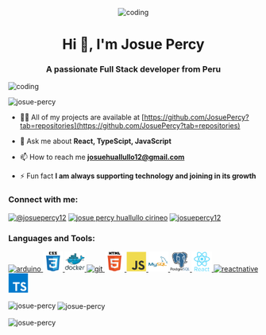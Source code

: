 <p align="center">
  <img alt="coding" width="850" height="400" src="https://i.pinimg.com/originals/c9/9e/35/c99e353f761d318322c853c03ebcf21b.gif"/>
</p>
<h1 align="center">Hi 👋, I'm Josue Percy</h1>
<h3 align="center">A passionate Full Stack developer from Peru</h3>


<img alt="coding" width="400" src="https://blog.amp.dev/wp-content/uploads/2020/04/image1.jpg"/>

<p align="left"> <img src="https://komarev.com/ghpvc/?username=josue-percy&label=Profile%20views&color=0e75b6&style=flat" alt="josue-percy" /> </p>

- 👨‍💻 All of my projects are available at [https://github.com/JosuePercy?tab=repositories](https://github.com/JosuePercy?tab=repositories)

- 💬 Ask me about **React, TypeScipt, JavaScript**

- 📫 How to reach me **josuehuallullo12@gmail.com**

- ⚡ Fun fact **I am always supporting technology and joining in its growth**

<h3 align="left">Connect with me:</h3>
<p align="left">
<a href="https://twitter.com/@josuepercy12" target="blank"><img align="center" src="https://raw.githubusercontent.com/rahuldkjain/github-profile-readme-generator/master/src/images/icons/Social/twitter.svg" alt="@josuepercy12" height="30" width="40" /></a>
<a href="https://linkedin.com/in/josue percy huallullo cirineo" target="blank"><img align="center" src="https://raw.githubusercontent.com/rahuldkjain/github-profile-readme-generator/master/src/images/icons/Social/linked-in-alt.svg" alt="josue percy huallullo cirineo" height="30" width="40" /></a>
<a href="https://instagram.com/josuepercy12" target="blank"><img align="center" src="https://raw.githubusercontent.com/rahuldkjain/github-profile-readme-generator/master/src/images/icons/Social/instagram.svg" alt="josuepercy12" height="30" width="40" /></a>
</p>

<h3 align="left">Languages and Tools:</h3>
<p align="left"> <a href="https://www.arduino.cc/" target="_blank" rel="noreferrer"> <img src="https://cdn.worldvectorlogo.com/logos/arduino-1.svg" alt="arduino" width="40" height="40"/> </a> <a href="https://www.w3schools.com/css/" target="_blank" rel="noreferrer"> <img src="https://raw.githubusercontent.com/devicons/devicon/master/icons/css3/css3-original-wordmark.svg" alt="css3" width="40" height="40"/> </a> <a href="https://www.docker.com/" target="_blank" rel="noreferrer"> <img src="https://raw.githubusercontent.com/devicons/devicon/master/icons/docker/docker-original-wordmark.svg" alt="docker" width="40" height="40"/> </a> <a href="https://git-scm.com/" target="_blank" rel="noreferrer"> <img src="https://www.vectorlogo.zone/logos/git-scm/git-scm-icon.svg" alt="git" width="40" height="40"/> </a> <a href="https://www.w3.org/html/" target="_blank" rel="noreferrer"> <img src="https://raw.githubusercontent.com/devicons/devicon/master/icons/html5/html5-original-wordmark.svg" alt="html5" width="40" height="40"/> </a> <a href="https://developer.mozilla.org/en-US/docs/Web/JavaScript" target="_blank" rel="noreferrer"> <img src="https://raw.githubusercontent.com/devicons/devicon/master/icons/javascript/javascript-original.svg" alt="javascript" width="40" height="40"/> </a> <a href="https://www.mysql.com/" target="_blank" rel="noreferrer"> <img src="https://raw.githubusercontent.com/devicons/devicon/master/icons/mysql/mysql-original-wordmark.svg" alt="mysql" width="40" height="40"/> </a> <a href="https://www.postgresql.org" target="_blank" rel="noreferrer"> <img src="https://raw.githubusercontent.com/devicons/devicon/master/icons/postgresql/postgresql-original-wordmark.svg" alt="postgresql" width="40" height="40"/> </a> <a href="https://reactjs.org/" target="_blank" rel="noreferrer"> <img src="https://raw.githubusercontent.com/devicons/devicon/master/icons/react/react-original-wordmark.svg" alt="react" width="40" height="40"/> </a> <a href="https://reactnative.dev/" target="_blank" rel="noreferrer"> <img src="https://reactnative.dev/img/header_logo.svg" alt="reactnative" width="40" height="40"/> </a> <a href="https://www.typescriptlang.org/" target="_blank" rel="noreferrer"> <img src="https://raw.githubusercontent.com/devicons/devicon/master/icons/typescript/typescript-original.svg" alt="typescript" width="40" height="40"/> </a> </p>

<p><img align="left" src="https://github-readme-stats.vercel.app/api/top-langs?username=josue-percy&show_icons=true&locale=en&layout=compact" alt="josue-percy" /></p>

<p>&nbsp;<img align="center" src="https://github-readme-stats.vercel.app/api?username=josue-percy&show_icons=true&locale=en" alt="josue-percy" /></p>

<p><img align="center" src="https://github-readme-streak-stats.herokuapp.com/?user=josue-percy&" alt="josue-percy" /></p>
